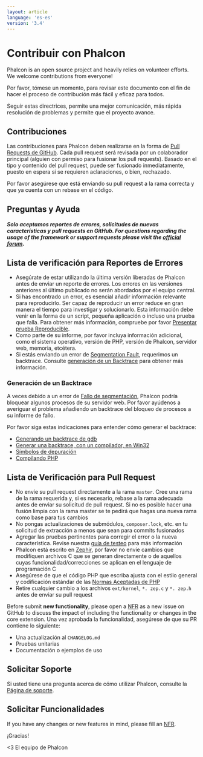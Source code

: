 ```yaml
---
layout: article
language: 'es-es'
version: '3.4'
---
```


<a name='contributing'></a>

# Contribuir con Phalcon

Phalcon is an open source project and heavily relies on volunteer efforts. We welcome contributions from everyone!

Por favor, tómese un momento, para revisar este documento con el fin de hacer el proceso de contribución más fácil y eficaz para todos.

Seguir estas directrices, permite una mejor comunicación, más rápida resolución de problemas y permite que el proyecto avance.

<a name='contributions'></a>

## Contribuciones

Las contribuciones para Phalcon deben realizarse en la forma de [Pull Requests de GitHub](https://help.github.com/articles/using-pull-requests/). Cada pull request será revisada por un colaborador principal (alguien con permiso para fusionar los pull requests). Basado en el tipo y contenido del pull request, puede ser fusionado inmediatamente, puesto en espera si se requieren aclaraciones, o bien, rechazado.

Por favor asegúrese que está enviando su pull request a la rama correcta y que ya cuenta con un rebase en el código.

<a name='questions-and-support'></a>

## Preguntas y Ayuda

<h5 class='alert alert-warning'>Solo aceptamos reportes de errores, solicitudes de nuevas características y pull requests en GitHub. For questions regarding the usage of the framework or support requests please visit the <a href='https://phalcon.link/forum'>official forum</a>.</h5>

<a name='bug-report-checklist'></a>

## Lista de verificación para Reportes de Errores

- Asegúrate de estar utilizando la última versión liberadas de Phalcon antes de enviar un reporte de errores. Los errores en las versiones anteriores al último publicado no serán abordados por el equipo central.
- Si has encontrado un error, es esencial añadir información relevante para reproducirlo. Ser capaz de reproducir un error reduce en gran manera el tiempo para investigar y solucionarlo. Esta información debe venir en la forma de un script, pequeña aplicación o incluso una prueba que falla. Para obtener más información, compruebe por favor [Presentar prueba Reproducible](https://github.com/phalcon/cphalcon/wiki/Submit-Reproducible-Test).
- Como parte de su informe, por favor incluya información adicional, como el sistema operativo, versión de PHP, versión de Phalcon, servidor web, memoria, etcétera.
- Si estás enviando un error de [Segmentation Fault](https://en.wikipedia.org/wiki/Segmentation_fault), requerimos un backtrace. Consulte [generación de un Backtrace](#bug-report-generating-backtrace) para obtener más información.

<a name='bug-report-generating-backtrace'></a>

### Generación de un Backtrace

A veces debido a un error de [Fallo de segmentación](https://en.wikipedia.org/wiki/Segmentation_fault), Phalcon podría bloquear algunos procesos de su servidor web. Por favor ayúdenos a averiguar el problema añadiendo un backtrace del bloqueo de procesos a su informe de fallo.

Por favor siga estas indicaciones para entender cómo generar el backtrace:

- [Generando un backtrace de gdb](https://bugs.php.net/bugs-generating-backtrace.php)
- [Generar una backtrace, con un compilador, en Win32](http://bugs.php.net/bugs-generating-backtrace-win32.php)
- [Símbolos de depuración](https://github.com/oerdnj/deb.sury.org/wiki/Debugging-symbols)
- [Compilando PHP](http://www.phpinternalsbook.com/build_system/building_php.html)

<a name='pull-request-checklist'></a>

## Lista de Verificación para Pull Request

- No envíe su pull request directamente a la rama `master`. Cree una rama de la rama requerida y, si es necesario, rebase a la rama adecuada antes de enviar su solicitud de pull request. Si no es posible hacer una fusión limpia con la rama master se te pedirá que hagas una nueva rama como base para tus cambios
- No pongas actualizaciones de submódulos, `composer.lock`, etc. en tu solicitud de extracción a menos que sean para commits fusionados
- Agregar las pruebas pertinentes para corregir el error o la nueva característica. Revise nuestra [guía de testeo](https://github.com/phalcon/cphalcon/blob/master/tests/README.md) para más información
- Phalcon está escrito en [Zephir](https://zephir-lang.com/), por favor no envíe cambios que modifiquen archivos C que se generan directamente o de aquellos cuyas funcionalidad/correcciones se aplican en el lenguaje de programación C
- Asegúrese de que el código PHP que escriba ajusta con el estilo general y codificación estándar de las [Normas Aceptadas de PHP](http://www.php-fig.org/psr/)
- Retire cualquier cambio a los archivos `ext/kernel`, `*. zep.c` y `*. zep.h` antes de enviar su pull request

Before submit **new functionality**, please open a [NFR](/3.4/en/new-feature-request) as a new issue on GitHub to discuss the impact of including the functionality or changes in the core extension. Una vez aprobada la funcionalidad, asegúrese de que su PR contiene lo siguiente:

- Una actualización al `CHANGELOG.md`
- Pruebas unitarias
- Documentación o ejemplos de uso

<a name='getting-support'></a>

## Solicitar Soporte

Si usted tiene una pregunta acerca de cómo utilizar Phalcon, consulte la [Página de soporte](https://phalconphp.com/support).

<a name='requesting-features'></a>

## Solicitar Funcionalidades

If you have any changes or new features in mind, please fill an [NFR](/3.4/en/new-feature-request).

¡Gracias!

&lt;3 El equipo de Phalcon